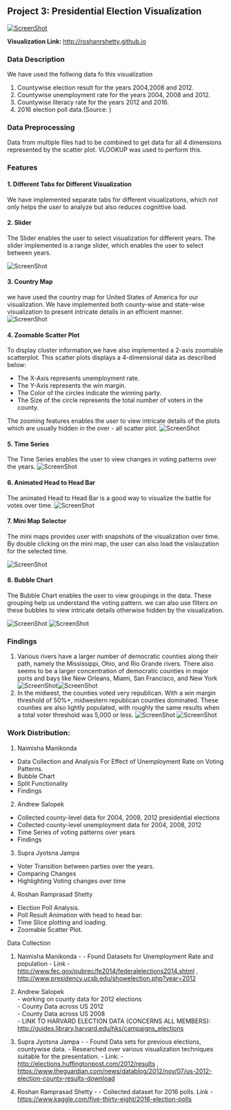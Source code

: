 ## Project 3: Presidential Election Visualization
[![ScreenShot](http://roshanrshetty.github.io/Project3/Images/main.png)](http://roshanrshetty.github.io/Project3/Video/main.mp4)

**Visualization Link:** http://roshanrshetty.github.io

### Data Description

We have used the follwing data fo this visualization
  1. Countywise election result for the years 2004,2008 and 2012.
  2. Countywise unemployment rate for the years 2004, 2008 and 2012.
  3. Countywise literacy rate for the years 2012 and 2016.
  4. 2016 election poll data.(Source: )
  

### Data Preprocessing

Data from multiple files had to be combined to get data for all 4 dimensions represented by the scatter plot. VLOOKUP was used to perform this.

### Features

#### 1. Different Tabs for Different Visualization

  We have implemented separate tabs for different visualizations, which not only helps the user to analyze but also reduces cognittive load.

#### 2. Slider

  The Slider enables the user to select visualization for different years. The slider implemented is a range slider, which enables the user to select between years.

![ScreenShot](http://roshanrshetty.github.io/Project3/Images/slider.PNG)

#### 3. Country Map

  we have used the country map for United States of America for our visualization. We have implemented both county-wise and state-wise visualization to present intricate details in an efficient manner.
  ![ScreenShot](http://roshanrshetty.github.io/Project3/Images/country.PNG)

#### 4. Zoomable Scatter Plot

  To display cluster information,we have also implemented a 2-axis zoomable scatterplot. This scatter plots displays a 4-dimensional data as described below:

   - The X-Axis represents unemployment rate.
   - The Y-Axis represents the win margin.
   - The Color of the circles indicate the winning party.
   - The Size of the circle represents the total number of voters in the county.
   
 The zooming features enables the user to view intricate details of the plots which are usually hidden in the over - all scatter plot.
  ![ScreenShot](http://roshanrshetty.github.io/Project3/Images/scatterplot.PNG)

#### 5. Time Series

  The Time Series enables the user to view changes in voting patterns over the years.
  ![ScreenShot](http://roshanrshetty.github.io/Project3/Images/timeseries.PNG)
  
#### 6. Animated Head to Head Bar
  The animated Head to Head Bar is a good way to visualize the battle for votes over time.
  ![ScreenShot](http://roshanrshetty.github.io/Project3/Images/header.PNG)
  
#### 7. Mini Map Selector

 The mini maps provides user with snapshots of the visualization over time. By double clicking on the mini map, the user can also load the vislauzation for the selected time.
 
 ![ScreenShot](http://roshanrshetty.github.io/Project3/Images/minimaps.PNG)
 
#### 8. Bubble Chart

  The Bubble Chart enables the user to view groupings in the data. These grouping help us understand the voting pattern. we can also use filters on these bubbles to view intricate details otherwise hidden by the visualization.
  
![ScreenShot](http://roshanrshetty.github.io/Project3/Images/chart.PNG)
![ScreenShot](http://roshanrshetty.github.io/Project3/Images/split.PNG)


### Findings
1. Various rivers have a larger number of democratic counties along their path, namely the Mississippi, Ohio, and Rio Grande rivers. There also seems to be a larger concentration of democratic counties in major ports and bays like New Orleans, Miami, San Francisco, and New York
![ScreenShot](http://roshanrshetty.github.io/Project3/Images/noriver.png)![ScreenShot](http://roshanrshetty.github.io/Project3/Images/river.png)
2. In the midwest, the counties voted very republican. With a win margin threshold of 50%+, midwestern republican counties dominated. These counties are also lightly populated, with roughly the same results when a total voter threshold was 5,000 or less. 
![ScreenShot](http://roshanrshetty.github.io/Project3/Images/margin.png)
![ScreenShot](http://roshanrshetty.github.io/Project3/Images/total.png)




### Work Distribution:

1. Naimisha Manikonda 
  - Data Collection and Analysis For Effect of Unemployment Rate on Voting Patterns.
  - Bubble Chart
  - Split Functionality
  - Findings
  
2. Andrew Salopek 
  - Collected county-level data for 2004, 2008, 2012 presidential elections
  - Collected county-level unemployment data for 2004, 2008, 2012
  - Time Series of voting patterns over years
  - Findings
  
3. Supra Jyotsna Jampa
  - Voter Transition between parties over the years.
  - Comparing Changes
  - Highlighting Voting changes over time
  
4. Roshan Ramprasad Shetty 
  - Election Poll Analysis.
  - Poll Result Animation with head to head bar.
  - Time Slice plotting and loading.
  - Zoomable Scatter Plot.





Data Collection

1. Naimisha Manikonda - 
                - Found Datasets for Unemployment Rate and population
                - Link - http://www.fec.gov/pubrec/fe2014/federalelections2014.shtml  , http://www.presidency.ucsb.edu/showelection.php?year=2012 
                
2. Andrew Salopek<br>
                - working on county data for 2012 elections<br>
                - County Data across US 2012<br>
                - County Data across US 2008<br>
                - LINK TO HARVARD ELECTION DATA (CONCERNS ALL MEMBERS):  http://guides.library.harvard.edu/hks/campaigns_elections
              
                
3. Supra Jyotsna Jampa -
                - Found Data sets for previous elections, countywise data.
                - Researched over various visualization techniques suitable for the presentation.
                - Link: - http://elections.huffingtonpost.com/2012/results , https://www.theguardian.com/news/datablog/2012/nov/07/us-2012-election-county-results-download 
                
4. Roshan Ramprasad Shetty -
                - Collected dataset for 2016 polls. Link - https://www.kaggle.com/five-thirty-eight/2016-election-polls
                 



    
